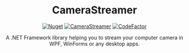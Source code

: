 <h1 align="center">CameraStreamer</h1>
<div align="center">

[![Nuget](https://img.shields.io/nuget/v/speyck.CameraStreamer)](https://www.nuget.org/packages/speyck.CameraStreamer/)
[![CameraStreamer](https://img.shields.io/nuget/dt/speyck.CameraStreamer.svg?style=flat-square)](https://www.nuget.org/packages/speyck.CameraStreamer/)
[![CodeFactor](https://www.codefactor.io/repository/github/speyck/camerastreamer/badge)](https://www.codefactor.io/repository/github/speyck/camerastreamer)

A .NET Framework library helping you to stream your computer camera in WPF, WinForms or any desktop apps.
  
